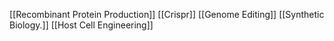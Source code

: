 [[Recombinant Protein Production]]
[[Crispr]]
[[Genome Editing]]
[[Synthetic Biology.]]
[[Host Cell Engineering]]
